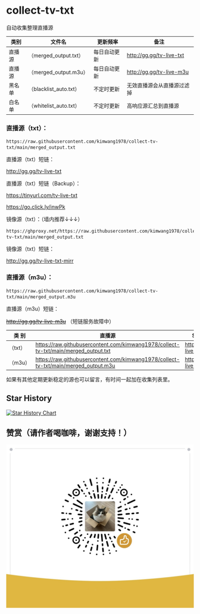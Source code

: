 # collect-tv-txt

自动收集整理直播源

| 类别  | 文件名  | 更新频率                                       | 备注   |
|-------|-------|------------------------------------------------|------------|
|直播源| （merged_output.txt） |  每日自动更新 | http://gg.gg/tv-live-txt     |
|直播源| （merged_output.m3u） |  每日自动更新 | http://gg.gg/tv-live-m3u   |
|黑名单| （blacklist_auto.txt） |  不定时更新 | 无效直播源会从直播源过滤掉   |
|白名单| （whitelist_auto.txt） |  不定时更新 | 高响应源汇总到直播源   |

### **直播源（txt）：**
```
https://raw.githubusercontent.com/kimwang1978/collect-tv-txt/main/merged_output.txt
```
直播源（txt）短链：

http://gg.gg/tv-live-txt   

直播源（txt）短链（Backup）：

https://tinyurl.com/tv-live-txt

https://go.click.ly/inwPk

镜像源（txt）：（墙内推荐↓↓↓）
```
https://ghproxy.net/https://raw.githubusercontent.com/kimwang1978/collect-tv-txt/main/merged_output.txt
```
镜像源（txt）短链：

http://gg.gg/tv-live-txt-mirr

### **直播源（m3u）：**
```
https://raw.githubusercontent.com/kimwang1978/collect-tv-txt/main/merged_output.m3u
```
直播源（m3u）短链：

~~http://gg.gg/tv-live-m3u~~   （短链服务故障中）



| 类 别  | 直播源                                       | ShortLink   |
|-------|------------------------------------------------|------------|
| （txt） |  https://raw.githubusercontent.com/kimwang1978/collect-tv-txt/main/merged_output.txt | http://gg.gg/tv-live-txt   |
| （m3u） |  https://raw.githubusercontent.com/kimwang1978/collect-tv-txt/main/merged_output.m3u | http://gg.gg/tv-live-m3u   |


如果有其他定期更新稳定的源也可以留言，有时间一起加在收集列表里。

## Star History

[![Star History Chart](https://api.star-history.com/svg?repos=kimwang1978/collect-tv-txt&type=Date)](https://star-history.com/#kimwang1978/collect-tv-txt&Date)


## 赞赏（请作者喝咖啡，谢谢支持！）

![image](./assets/appreciate.jpg)
